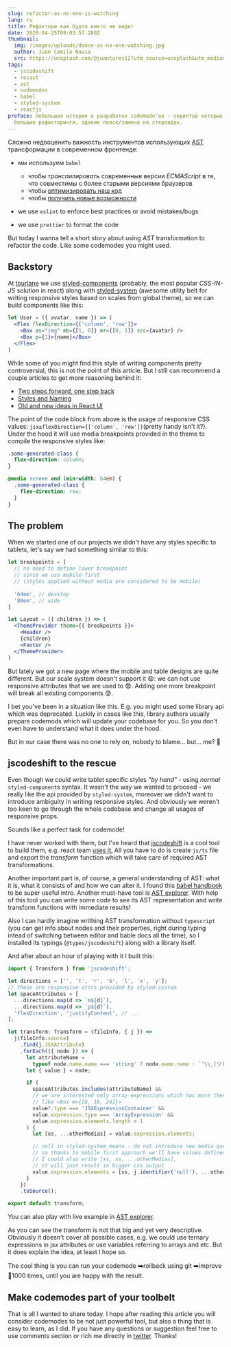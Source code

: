 ```yaml
---
slug: refactor-as-no-one-is-watching
lang: ru
title: Рефактори как будто никто не видит
date: 2020-04-25T09:03:57.280Z
thumbnail:
  img: /images/uploads/dance-as-no-one-watching.jpg
  author: Juan Camilo Navia
  src: https://unsplash.com/@juantures12?utm_source=unsplash&utm_medium=referral&utm_content=creditCopyText
tags:
  - jscodeshift
  - recast
  - ast
  - codemodes
  - babel
  - styled-system
  - reactjs
preface: Небольшая история о разработке codemode'ов - скриптов которые упрощают
  большие рефакторинги, эдакие поиск/замена на стероидах.
---
```

Сложно недооценить важность инструментов использующих [AST](https://en.wikipedia.org/wiki/Abstract_syntax_tree) трансформации в современном фронтенде:

* мы используем `babel`

  * чтобы *транспилировать* современные версии *ECMAScript* в те, что совместимы с более старыми версиями браузеров
  * чтобы [оптимизировать наш код](https://github.com/jamiebuilds/babel-react-optimize)
  * чтобы [получить новые возможности](https://emotion.sh/docs/css-prop)
* we use `eslint` to enforce best practices or avoid mistakes/bugs
* we use `prettier` to format the code

But today I wanna tell a short story about using *AST* transformation to refactor the code. Like some codemodes you might used.

## Backstory

At [tourlane](https://www.tourlane.de/) we use [styled-components](https://styled-components.com/) (probably, the most popular *CSS-IN-JS* solution in react) along with [styled-system](https://styled-system.com/) (awesome utility belt for writing responsive styles based on scales from global theme), so we can build components like this:

```jsx
let User = ({ avatar, name }) => (
  <Flex flexDirection={['column', 'row']}>
    <Box as="img" mb={[1, 0]} mr={[0, 1]} src={avatar} />
    <Box p={1}>{name}</Box>
  </Flex>
)
```

While some of you might find this style of writing components pretty controversial, this is not the point of this article. But I still can recommend a couple articles to [](https://jxnblk.com/blog/two-steps-forward/)get more reasoning behind it:

* [Two steps forward, one step back](https://jxnblk.com/blog/two-steps-forward/)
* [Styles and Naming](<* [https://www.christopherbiscardi.com/post/styles-and-naming](https://www.christopherbiscardi.com/post/styles-and-naming/)/>)
* [Old and new ideas in React UI](https://react-ui.dev/core-concepts/ideas)

The point of the code block from above is the usage of responsive CSS values: `jsx±flexDirection={['column', 'row']}`(pretty handy isn't it?). Under the hood it will use media breakpoints provided in the theme to compile the responsive styles like:

```css
.some-generated-class {
  flex-direction: column;
}

@media screen and (min-width: 64em) {
  .some-generated-class {
    flex-direction: row;
  }
}
```

## The problem

When we started one of our projects we didn't have any styles specific to tablets, let's say we had something similar to this:

```jsx
let breakpoints = [
  // no need to define lower breakpoint
  // since we use mobile-first
  // (styles applied without media are considered to be mobile)
  
  '64em', // desktop
  '80em', // wide
]

let Layout = ({ children }) => (
  <ThemeProvider theme={{ breakpoints }}>
    <Header />
    {children}
    <Footer />
  </ThemeProvider>
)
```

But lately we got a new page where the mobile and table designs are quite different. But our scale system doesn't support it 😧: we can not use responsive attributes that we are used to 😨. Adding one more breakpoint will break all existing components 😰.

I bet you've been in a situation like this. E.g. you might used some library api which was deprecated. Luckily in cases like this, library authors usually prepare codemods which will update your codebase for you. So you don't even have to understand what it does under the hood.

But in our case there was no one to rely on, nobody to blame... but... me? 🥺

## jscodeshift to the rescue

Even though we could write tablet specific styles *"by hand"* - using *normal* `styled-component`s syntax. It wasn't the way we wanted to proceed - we really like the api provided by `styled-system`, moreover we didn't want to introduce  ambiguity in writing responsive styles. And obviously we weren’t too keen to go through the whole codebase and change all usages of responsive props.

Sounds like a perfect task for codemode!

I have never worked with them, but I've heard that [jscodeshift](https://github.com/facebook/jscodeshift) is a cool tool to build them, e.g. react team [uses it.](https://github.com/reactjs/react-codemod) All you have to do is create `js/ts` file and export the *transform* function which will take care of required AST transformations.

Another important part is, of course, a general understanding of AST: what it is, what it consists of and how we can alter it. I found this [babel handbook](https://github.com/jamiebuilds/babel-handbook) to be super useful intro. Another must-have tool is [AST explorer](https://astexplorer.net/). With help of this tool you can write some code to see its AST representation and write transform functions with immediate results!

Also I can hardly imagine writhing AST transformation without `typescript` (you can get info about nodes and their properties, right during typing intead of switching between editor and bable docs all the time), so I installed its typings (`@types/jscodeshift`) along with a library itself.

And after about an hour of playing with it I built this:

```typescript
import { Transform } from 'jscodeshift';

let directions = ['', 't', 'r', 'b', 'l', 'x', 'y'];
// these are responsive attrs provided by styled-system
let spaceAttributes = [
  ...directions.map(d => `m${d}`),
  ...directions.map(d => `p${d}`),
  'flexDirection', 'justifyContent', // ...
];

let transform: Transform = (fileInfo, { j }) =>
  j(fileInfo.source)
    .find(j.JSXAttribute)
    .forEach(({ node }) => {
      let attributeName =
        typeof node.name.name === 'string' ? node.name.name : `¯\\_(ツ)_/¯`;
      let { value } = node;

      if (
        spaceAttributes.includes(attributeName) &&
        // we are interested only array expressions which has more then 1 value
        // like <Box m={[8, 16, 24]}>
        value?.type === 'JSXExpressionContainer' &&
        value.expression.type === 'ArrayExpression' &&
        value.expression.elements.length > 1
      ) {
        let [xs, ...otherMedias] = value.expression.elements;

        // null in styled-system means - do not introduce new media query,
        // so thanks to mobile first approach we'll have values defined in xs.
        // I could also write [xs, xs, ...otherMedias],
        // it will just result in bigger css output
        value.expression.elements = [xs, j.identifier('null'), ...otherMedias];
      }
    })
    .toSource();

export default transform;
```

You can also play with live example in [AST explorer](https://astexplorer.net/#/gist/d76e9a0c6e5f0cea12c039bc1b3f0d4c/4a5c9afcfda6967a4d0205ba8093e2b0c363ac4c).

As you can see the transform is not that big and yet very descriptive. Obviously it doesn't cover all possible cases, e.g. we could use ternary expressions in jsx attributes or use variables referring to arrays and etc. But it does explain the idea, at least I hope so.

The cool thing is you can run your codemode ➡️rollback using git ➡️improve 🔁1000 times, until you are happy with the result.

## Make codemodes part of your toolbelt

That is all I wanted to share today. I hope after reading this article you will consider codemodes to be not just powerful tool, but also a thing that is easy to learn, as I did. If you have any questions or suggestion feel free to use comments section or rich me directly in [twitter](https://twitter.com/kitos_kirsanov). Thanks!